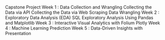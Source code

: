 Capstone Project
Week 1 : Data Collection and Wrangling
Collecting the Data via API
Collecting the Data via Web Scraping
Data Wrangling
Week 2 : Exploratory Data Analysis (EDA) SQL
Exploratory Analysis Using Pandas and Matplotlib
Week 3 : Interactive Visual Analytics with Folium
Plotly
Week 4 : Machine Learning Prediction
Week 5 : Data-Driven Insights with Presentation
